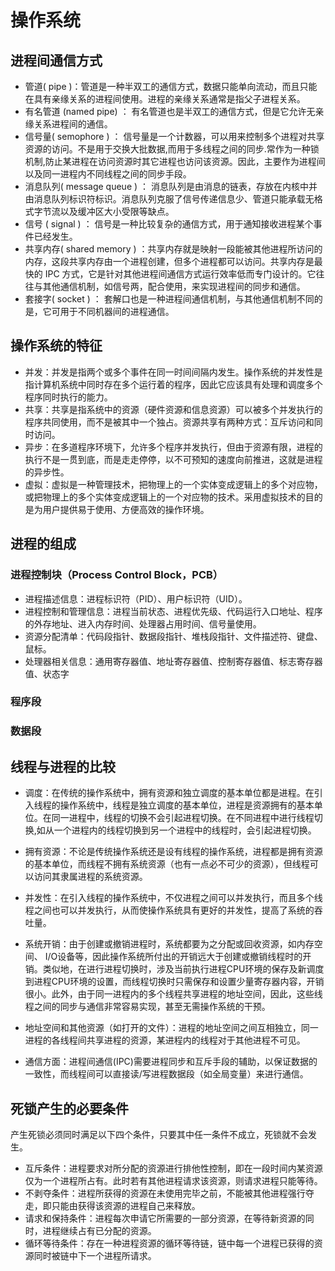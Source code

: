 # 操作系统

## 进程间通信方式

- 管道( pipe )：管道是一种半双工的通信方式，数据只能单向流动，而且只能在具有亲缘关系的进程间使用。进程的亲缘关系通常是指父子进程关系。
- 有名管道 (named pipe) ： 有名管道也是半双工的通信方式，但是它允许无亲缘关系进程间的通信。
- 信号量( semophore ) ： 信号量是一个计数器，可以用来控制多个进程对共享资源的访问。不是用于交换大批数据,而用于多线程之间的同步.常作为一种锁机制,防止某进程在访问资源时其它进程也访问该资源。因此，主要作为进程间以及同一进程内不同线程之间的同步手段。
- 消息队列( message queue ) ： 消息队列是由消息的链表，存放在内核中并由消息队列标识符标识。消息队列克服了信号传递信息少、管道只能承载无格式字节流以及缓冲区大小受限等缺点。
- 信号 ( signal ) ： 信号是一种比较复杂的通信方式，用于通知接收进程某个事件已经发生。
- 共享内存( shared memory ) ：共享内存就是映射一段能被其他进程所访问的内存，这段共享内存由一个进程创建，但多个进程都可以访问。共享内存是最快的 IPC 方式，它是针对其他进程间通信方式运行效率低而专门设计的。它往往与其他通信机制，如信号两，配合使用，来实现进程间的同步和通信。
- 套接字( socket ) ： 套解口也是一种进程间通信机制，与其他通信机制不同的是，它可用于不同机器间的进程通信。

## 操作系统的特征

- 并发：并发是指两个或多个事件在同一时间间隔内发生。操作系统的并发性是指计算机系统中同时存在多个运行着的程序，因此它应该具有处理和调度多个程序同时执行的能力。
- 共享：共享是指系统中的资源（硬件资源和信息资源）可以被多个并发执行的程序共同使用，而不是被其中一个独占。资源共享有两种方式：互斥访问和同时访问。
- 异步：在多道程序环境下，允许多个程序并发执行，但由于资源有限，进程的执行不是一贯到底，而是走走停停，以不可预知的速度向前推进，这就是进程的异步性。
- 虚拟：虚拟是一种管理技术，把物理上的一个实体变成逻辑上的多个对应物，或把物理上的多个实体变成逻辑上的一个对应物的技术。采用虚拟技术的目的是为用户提供易于使用、方便高效的操作环境。

## 进程的组成

### 进程控制块（Process Control Block，PCB）

- 进程描述信息：进程标识符（PID）、用户标识符（UID）。
- 进程控制和管理信息：进程当前状态、进程优先级、代码运行入口地址、程序的外存地址、进入内存时间、处理器占用时间、信号量使用。
- 资源分配清单：代码段指针、数据段指针、堆栈段指针、文件描述符、键盘、鼠标。
- 处理器相关信息：通用寄存器值、地址寄存器值、控制寄存器值、标志寄存器值、状态字

### 程序段

### 数据段

## 线程与进程的比较

- 调度：在传统的操作系统中，拥有资源和独立调度的基本单位都是进程。在引入线程的操作系统中，线程是独立调度的基本单位，进程是资源拥有的基本单位。在同一进程中，线程的切换不会引起进程切换。在不同进程中进行线程切换,如从一个进程内的线程切换到另一个进程中的线程时，会引起进程切换。

- 拥有资源：不论是传统操作系统还是设有线程的操作系统，进程都是拥有资源的基本单位，而线程不拥有系统资源（也有一点必不可少的资源），但线程可以访问其隶属进程的系统资源。

- 并发性：在引入线程的操作系统中，不仅进程之间可以并发执行，而且多个线程之间也可以并发执行，从而使操作系统具有更好的并发性，提高了系统的吞吐量。

- 系统开销：由于创建或撤销进程时，系统都要为之分配或回收资源，如内存空间、 I/O设备等，因此操作系统所付出的开销远大于创建或撤销线程时的开销。类似地，在进行进程切换时，涉及当前执行进程CPU环境的保存及新调度到进程CPU环境的设置，而线程切换时只需保存和设置少量寄存器内容，开销很小。此外，由于同一进程内的多个线程共享进程的地址空间，因此，这些线程之间的同步与通信非常容易实现，甚至无需操作系统的干预。

- 地址空间和其他资源（如打开的文件）：进程的地址空间之间互相独立，同一进程的各线程间共享进程的资源，某进程内的线程对于其他进程不可见。

- 通信方面：进程间通信(IPC)需要进程同步和互斥手段的辅助，以保证数据的一致性，而线程间可以直接读/写进程数据段（如全局变量）来进行通信。

## 死锁产生的必要条件

产生死锁必须同时满足以下四个条件，只要其中任一条件不成立，死锁就不会发生。

- 互斥条件：进程要求对所分配的资源进行排他性控制，即在一段时间内某资源仅为一个进程所占有。此时若有其他进程请求该资源，则请求进程只能等待。
- 不剥夺条件：进程所获得的资源在未使用完毕之前，不能被其他进程强行夺走，即只能由获得该资源的进程自己来释放。
- 请求和保持条件：进程每次申请它所需要的一部分资源，在等待新资源的同时，进程继续占有已分配的资源。
- 循环等待条件：存在一种进程资源的循环等待链，链中每一个进程已获得的资源同时被链中下一个进程所请求。
